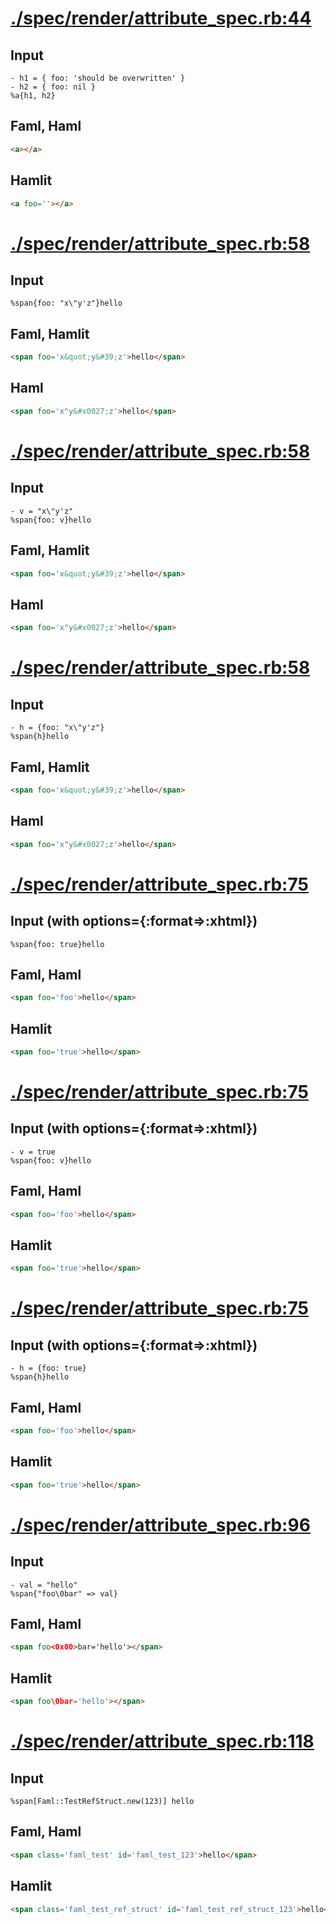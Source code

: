 # [./spec/render/attribute_spec.rb:44](../../../spec/render/attribute_spec.rb#L44)
## Input
```haml
- h1 = { foo: 'should be overwritten' }
- h2 = { foo: nil }
%a{h1, h2}

```

## Faml, Haml
```html
<a></a>

```

## Hamlit
```html
<a foo=''></a>

```

# [./spec/render/attribute_spec.rb:58](../../../spec/render/attribute_spec.rb#L58)
## Input
```haml
%span{foo: "x\"y'z"}hello
```

## Faml, Hamlit
```html
<span foo='x&quot;y&#39;z'>hello</span>

```

## Haml
```html
<span foo='x"y&#x0027;z'>hello</span>

```

# [./spec/render/attribute_spec.rb:58](../../../spec/render/attribute_spec.rb#L58)
## Input
```haml
- v = "x\"y'z"
%span{foo: v}hello
```

## Faml, Hamlit
```html
<span foo='x&quot;y&#39;z'>hello</span>

```

## Haml
```html
<span foo='x"y&#x0027;z'>hello</span>

```

# [./spec/render/attribute_spec.rb:58](../../../spec/render/attribute_spec.rb#L58)
## Input
```haml
- h = {foo: "x\"y'z"}
%span{h}hello
```

## Faml, Hamlit
```html
<span foo='x&quot;y&#39;z'>hello</span>

```

## Haml
```html
<span foo='x"y&#x0027;z'>hello</span>

```

# [./spec/render/attribute_spec.rb:75](../../../spec/render/attribute_spec.rb#L75)
## Input (with options={:format=>:xhtml})
```haml
%span{foo: true}hello
```

## Faml, Haml
```html
<span foo='foo'>hello</span>

```

## Hamlit
```html
<span foo='true'>hello</span>

```

# [./spec/render/attribute_spec.rb:75](../../../spec/render/attribute_spec.rb#L75)
## Input (with options={:format=>:xhtml})
```haml
- v = true
%span{foo: v}hello
```

## Faml, Haml
```html
<span foo='foo'>hello</span>

```

## Hamlit
```html
<span foo='true'>hello</span>

```

# [./spec/render/attribute_spec.rb:75](../../../spec/render/attribute_spec.rb#L75)
## Input (with options={:format=>:xhtml})
```haml
- h = {foo: true}
%span{h}hello
```

## Faml, Haml
```html
<span foo='foo'>hello</span>

```

## Hamlit
```html
<span foo='true'>hello</span>

```

# [./spec/render/attribute_spec.rb:96](../../../spec/render/attribute_spec.rb#L96)
## Input
```haml
- val = "hello"
%span{"foo\0bar" => val}

```

## Faml, Haml
```html
<span foo<0x00>bar='hello'></span>

```

## Hamlit
```html
<span foo\0bar='hello'></span>

```

# [./spec/render/attribute_spec.rb:118](../../../spec/render/attribute_spec.rb#L118)
## Input
```haml
%span[Faml::TestRefStruct.new(123)] hello
```

## Faml, Haml
```html
<span class='faml_test' id='faml_test_123'>hello</span>

```

## Hamlit
```html
<span class='faml_test_ref_struct' id='faml_test_ref_struct_123'>hello</span>

```

